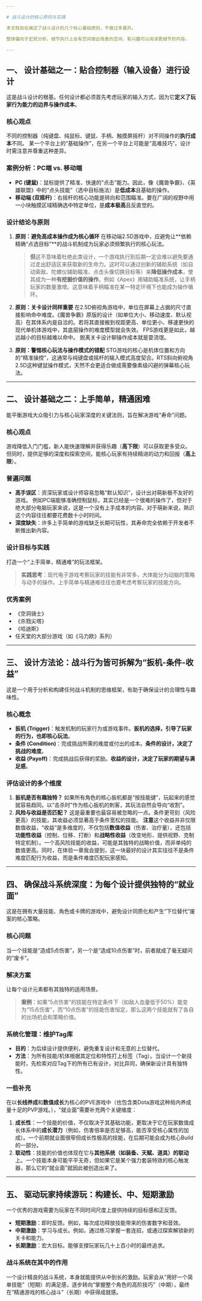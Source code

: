 ```yaml
---

# 战斗设计的核心原则与实践

本文档旨在阐述了战斗设计的几个核心基础原则，不做过多展开。

整体偏向于宏观分析，细节执行上会有空间做出改善的空间，有兴趣可以阅读更细节的内容。

---
```


## 一、 设计基础之一：贴合控制器（输入设备）进行设计

这是战斗设计的根基。任何设计都必须首先考虑玩家的输入方式，因为它**定义了玩家行为能力的边界与操作成本**。

### **核心观点**
不同的控制器（纯键盘、纯鼠标、键鼠、手柄、触摸屏摇杆）对不同操作的**执行成本**不同。
某一个平台上的“基础操作”，在另一个平台上可能是“高难技巧”。设计时需注意并尊重这种差异。

### **案例分析：PC端 vs. 移动端**
*   **PC (键鼠)**：鼠标提供了精准、快速的“点击”能力。因此，像《魔兽争霸》、《英雄联盟》中的“点头技能”（选中目标施法）是**低成本**且基础的操作。
*   **移动端 (双摇杆)**：右摇杆的核心功能是转向和范围瞄准。要在广阔的视野中用一小块触摸区域精确选中特定单位，是**成本极高**且反直觉的。

### **设计结论与原则**
1.  **原则：避免高成本操作成为核心循环**
    在移动端2.5D游戏中，应避免让**依赖精确“点选目标”**的战斗机制成为玩家必须频繁执行的核心玩法。
    
    > **但**这不意味着杜绝此类设计，一个游戏执行到后期一定会难以避免要通过走出舒适区来获取新的生命力。这时可以通过创新的辅助系统（如自动索敌、陀螺仪辅助瞄准、点击头像切换目标等）来**降低操作成本**，使其成为一种**有挖掘价值的操作**。例如《Apex》用辅助瞄准系统，让手柄玩家的数量激增。这意味着手柄瞄准在某一特定环境下也能成为操作循环。

3.  **原则：关卡设计同样重要**
    在2.5D俯视角游戏中，单位在屏幕上占据的尺寸直接影响命中难度。《魔兽争霸》原版的设计（如单位大小、移动速度、默认视高）在其体系内是自洽的。若将其直接搬到视距更高、单位更小、移速更快的现代单机体游戏中，其底层操作的难度模型就会失效。
    FPS游戏更是如此，越远越小的目标越难以命中。
    脱离关卡设计聊操作成本就是耍流氓。

5.  **原则：警惕核心玩法与操作模式的错配**
    STG游戏的核心是机体位置和方向的“精准操控”，这通常与纯键盘或摇杆的输入模式高度契合。RTS斜向俯视角2.5D这种键鼠操作模式，天然不会更适合做成需要像素级闪避的弹幕核心玩法。

---

## 二、 设计基础之二：上手简单，精通困难

能平衡游戏大众吸引力与核心玩家深度的关键法则，旨在解决游戏“寿命”问题。

### **核心观点**
游戏降低入门门槛，新人能快速理解并获得乐趣（**高下限**）可以获取更多受众。
但同时，提供足够的深度和探索空间，能核心玩家有持续精进的动力和回报（**高上限**）。

### **普遍问题**
*   **高手误区**：资深玩家或设计师容易忽略“默认知识”，设计出对萌新极不友好的游戏。
例如PC端能够准确控制鼠标，其实已经是一个很难的操作了，但对于绝大部分电脑玩家来说，这是一个没有上手成本的内容。对于萌新来说，熟识这个内容往往都要花费数十小时时间。
*   **深度缺失**：许多上手简单的游戏缺乏长期可玩性，其寿命完全依赖于开发者不断推出新内容。

### **设计目标与实践**
打造一个“上手简单，精通难”的玩法框架。
> **实践思考**：现代电子游戏考察玩家的技能有非常多，大体能分为动脑的策略与动手的操作。上手简单与精通难往往也要考虑考察玩家的技能方向。

### **优秀案例**
*   《空洞骑士》
*   《杀戮尖塔》
*   《哈迪斯》
*   任天堂的大部分游戏（如《马力欧》系列）

---

## 三、 设计方法论：战斗行为皆可拆解为“扳机-条件-收益”

这是一个用于分析和构建任何战斗机制的思维框架，有助于确保设计的合理性与趣味性。

### **核心概念**
*   **扳机 (Trigger)**：触发机制的玩家行为或游戏事件。**扳机的选择，引导了玩家的行为，也即核心玩法**。
*   **条件 (Condition)**：完成挑战所需的难度或付出的成本。**条件的设计，决定了挑战的难度**。
*   **收益 (Payoff)**：完成挑战后获得的奖励。**收益的设计，决定了玩家的期望与满足感**。

### **评估设计的多个维度**
1.  **扳机是否有趣独特？**
    如果所有角色的核心扳机都是“按技能键”，玩起来的感觉就容易趋同。以“击杀时”作为核心扳机的刺客，其玩法自然会导向“收割”。
2.  **风险与收益是否匹配？**
    这是最重要也最容易被忽略的一点。条件更苛刻（风险更高）的技能，其收益必须显著高于条件宽松的技能。
    **注意**这个收益并非仅限数值收益，“收益”是多维度的，不仅包括**数值收益**（伤害、治疗量），还包括**功能性收益**（控制、位移、打断）和**战略性收益**（改变地形、提供视野、克制特定机制）。一个高风险技能的收益，可能是其独特的战略价值，而非单纯的数值更高。同时，在体验一章我会提到，这一块最好的设计其实往往不是条件难度匹配行为收益，而是条件难度匹配玩家感知。

---

## 四、 确保战斗系统深度：为每个设计提供独特的“就业面”

这是在拥有大量技能、角色或卡牌的游戏中，避免设计同质化和产生“下位替代”废案的核心策略。

### **核心问题**
当一个技能是“造成5点伤害”，另一个是“造成10点伤害”时，前者就成了毫无疑问的“废卡”。

### **解决方案**
让每个设计元素都有其独特的适用场景。
> **案例**：如果“5点伤害”的技能在特定条件下（如敌人血量低于50%）能变为“15点伤害”，而“10点伤害”的技能伤害恒定，那么这两个技能就有了各自的出场机会和策略价值。

### **系统化管理：维护Tag库**
*   **目的**：为后续设计提供便利，避免重复设计和无意的上位替代。
*   **方法**：为所有技能/机体根据其定位和特性打上标签（Tag）。当设计一个新技能时，先检索对应Tag下的所有已有设计，对比异同，确保新设计具有独特性。

### **一些补充**
在以**长线养成**和**数值成长**为核心的PVE游戏中（也包含类Dota游戏这种局内养成量十足的PVP游戏。），“就业面”需要补充两个关键维度：
1.  **成长性**：一个技能的价值，不仅取决于其基础功能，更取决于它在玩家数值成长体系中的**成长潜力**（例如，伤害倍率是否足够高，能否享受核心属性的加成）。一个前期就业面很窄但成长性极高的技能，在后期可能会成为核心Build的一部分。
2.  **联动性**：技能的价值也体现在它与**其他系统（如装备、天赋、道具）的联动**上。一个技能本身可能平平无奇，但如果它是某个强力套装特效的核心触发器，那么它的“就业面”就因此被创造出来了。

---

## 五、 驱动玩家持续游玩：构建长、中、短期激励

一个优秀的游戏需要为玩家在不同时间尺度上提供持续的目标感和正反馈。

*   **短期激励**：即时反馈。例如，每次成功释放技能带来的伤害数字和音效。
*   **中期激励**：学习与成长。例如，通过练习掌握一套连招，或通过探索解锁新的关卡和能力。
*   **长期激励**：宏大目标。能够支撑玩家玩几十上百小时的最终追求。

### **战斗系统在其中的作用**
一个设计精良的战斗系统，本身就能提供从中到长的激励。玩家会从“用好一个简单技能”（短期）的满足感，逐步转向“掌握整个角色的高阶技巧”（中期），最终在“精通游戏的核心战斗”（长期）中获得成就感。
